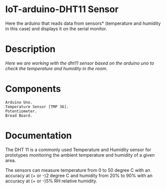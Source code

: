 # IoT-arduino-DHT11 Sensor
  Here the arduino that reads data from sensors* (temperature and humidity in this case) and displays it on the serial monitor.
 # Description
  <em>Here we are working with the dht11 sensor based on the arduino uno to check the temperature and humidity in the room</em>. 
      
 # Components
    Arduino Uno. 
    Temperature Sensor [TMP 36].
    Potentiometer.
    Bread Board.
   
 # Documentation
   The DHT 11 is a commonly used Temperature and Humidity sensor for prototypes monitoring the ambient temperature and humidity of a given area.
   
  The sensors can measure temperature from 0 to 50 degree C with an accuracy at (+ or -)2 degree C and humidity from 20% to 90% with an accuracy at (+ or -)5% RH relative humidity.
